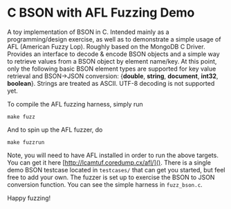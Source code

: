 # C BSON with AFL Fuzzing Demo

A toy implementation of BSON in C. Intended mainly as a programming/design exercise, as well as to demonstrate a simple usage of AFL (American Fuzzy Lop). Roughly based on the MongoDB C Driver. Provides an interface to decode & encode BSON objects and a simple way to retrieve values from a BSON object by element name/key. At this point, only the following basic BSON element types are supported for key value retrieval and BSON->JSON conversion: {**double**, **string**, **document**, **int32**, **boolean**}. Strings are treated as ASCII. UTF-8 decoding is not supported yet.

To compile the AFL fuzzing harness, simply run

`make fuzz`

And to spin up the AFL fuzzer, do

`make fuzzrun`

Note, you will need to have AFL installed in order to run the above targets. You can get it here [http://lcamtuf.coredump.cx/afl/](). There is a single demo BSON testcase located in `testcases/` that can get you started, but feel free to add your own. The fuzzer is set up to exercise the BSON to JSON conversion function. You can see the simple harness in `fuzz_bson.c`. 

Happy fuzzing!